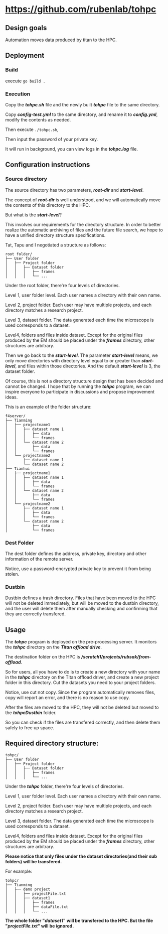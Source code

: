 # https://github.com/rubenlab/tohpc

## Design goals

Automation moves data produced by titan to the HPC.

## Deployment

### Build

execute `go build .`

### Execution

Copy the ***tohpc.sh*** file and the newly built ***tohpc*** file to the same directory.

Copy ***config-test.yml*** to the same directory, and rename it to ***config.yml***, modify the contents as needed.

Then execute `./tohpc.sh`,

Then input the password of your private key.

It will run in background, you can view logs in the  ***tohpc.log*** file.

## Configuration instructions

### Source directory

The source directory has two parameters, ***root-dir*** and ***start-level***.

The concept of ***root-dir*** is well understood, and we will automatically move the contents of this directory to the HPC.

But what is the ***start-level***?

This involves our requirements for the directory structure. In order to better realize the automatic archiving of files and the future file search, we hope to have a unified directory structure specifications.

Tat, Tapu and I negotiated a structure as follows:

```
root folder/
├── User folder
│   ├── Project folder
│   │   ├── Dataset folder
│   │   │   ├── frames
│   │   │   └── ...
```

Under the root folder, there're four levels of directories.

Level 1, user folder level. Each user names a directory with their own name.

Level 2, project folder. Each user may have multiple projects, and each directory matches a research project.

Level 3, dataset folder. The data generated each time the microscope is used corresponds to a dataset.

Level4, folders and files inside dataset. Except for the original files produced by the EM should be placed under the ***frames*** directory, other structures are arbitrary.

Then we go back to the ***start-level***. The parameter ***start-level*** means, we only move directories with directory level equal to or greater than ***start-level***, and files within those directories. And the default ***start-level*** is 3, the dataset folder.

Of course, this is not a directory structure design that has been decided and cannot be changed. I hope that by running the ***tohpc*** program, we can inspire everyone to participate in discussions and propose improvement ideas.

This is an example of the folder structure:
```
f4server/
├── Tianming
│   ├── projectname1
│   │   ├── dataset name 1
│   │   │   ├── data
│   │   │   └── frames
│   │   └── dataset name 2
│   │       ├── data
│   │       └── frames
│   └── projectname2
│       ├── dataset name 1
│       └── dataset name 2
├── Tianhui
│   ├── projectname1
│   │   ├── dataset name 1
│   │   │   ├── data
│   │   │   └── frames
│   │   └── dataset name 2
│   │       ├── data
│   │       └── frames
│   └── projectname2
│       ├── dataset name 1
│       │   ├── data
│       │   └── frames
│       └── dataset name 2
│           ├── data
│           └── frames
```

### Dest Folder

The dest folder defines the address, private key, directory and other information of the remote server.

Notice, use a password-encrypted private key to prevent it from being stolen.

### Dustbin

Dustbin defines a trash directory. Files that have been moved to the HPC will not be deleted immediately, but will be moved to the dustbin directory, and the user will delete them after manually checking and confirming that they are correctly transfered.

## Usage

The ***tohpc*** program is deployed on the pre-processing server. It monitors the ***tohpc*** directory on the ***Titan offload drive***.

The destination folder on the HPC is ***/scratch1/projects/rubsak/from-offload***.

So for users, all you have to do is to create a new directory with your name in the ***tohpc*** directory on the Titan offload driver, and create a new project folder in this directory. Cut the datasets you need to your project folders.

Notice, use cut not copy. Since the program automatically removes files, copy will report an error, and there is no reason to use copy.

After the files are moved to the HPC, they will not be deleted but moved to the ***tohpcDustbin*** folder.

So you can check if the files are transfered correctly, and then delete them safely to free up space.

## Required directory structure:

```
tohpc/
├── User folder
│   ├── Project folder
│   │   ├── Dataset folder
│   │   │   ├── frames
│   │   │   └── ...
```

Under the ***tohpc*** folder, there're four levels of directories.

Level 1, user folder level. Each user names a directory with their own name.

Level 2, project folder. Each user may have multiple projects, and each directory matches a research project.

Level 3, dataset folder. The data generated each time the microscope is used corresponds to a dataset.

Level4, folders and files inside dataset. Except for the original files produced by the EM should be placed under the ***frames*** directory, other structures are arbitrary.

**Please notice that only files under the dataset directories(and their sub folders) will be transfered.**

For example:

```
tohpc/
├── Tianming
│   ├── demo project
│   │   ├── projectFile.txt
│   │   ├── dataset1
│   │   │   ├── frames
│   │   │   ├── dataFile.txt
│   │   │   └── ...
```

**The whole folder "*dataset1*" will be transfered to the HPC. But the file "*projectFile.txt*" will be ignored.**
